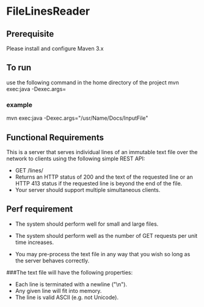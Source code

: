 # FileLinesReader
## Prerequisite 
Please install and configure Maven 3.x 
## To run
use the following command in the home directory of the project
mvn exec:java -Dexec.args=<path of input file>
### example
mvn exec:java -Dexec.args="/usr/Name/Docs/InputFile"

## Functional Requirements

This is a server that serves individual lines of an immutable text file over the network to clients using the following simple REST API:

- GET /lines/<line index>
- Returns an HTTP status of 200 and the text of the requested line or an HTTP 413 status if the requested line is beyond the end of the file.
- Your server should support multiple simultaneous clients.

## Perf requirement
- The system should perform well for small and large files.

- The system should perform well as the number of GET requests per unit time increases.

- You may pre-process the text file in any way that you wish so long as the server behaves correctly.

###The text file will have the following properties:

- Each line is terminated with a newline ("\n").
- Any given line will fit into memory.
- The line is valid ASCII (e.g. not Unicode).
